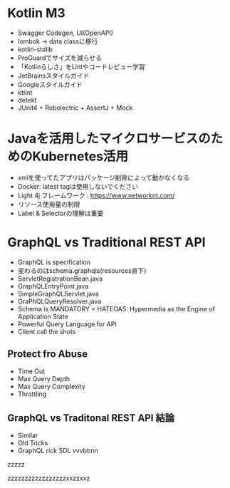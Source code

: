 # Kotlin M3
- Swagger Codegen, UI(OpenAPI)
- lombok -> data classに移行
- kotlin-stdlib
- ProGuardでサイズを減らせる
- 「Kotlinらしさ」をLintやコードレビュー学習
- JetBrainsスタイルガイド
- Googleスタイルガイド
- ktlint
- detekt
- JUnit4 + Robolectric + AssertJ + Mock

# Javaを活用したマイクロサービスのためのKubernetes活用
- xmlを使ってたアプリはパッケージ削除によって動かなくなる
- Docker: latest tagは使用しないでください
- Light 4j フレームワーク : https://www.networknt.com/
- リソース使用量の制限
- Label & Selectorの理解は重要

# GraphQL vs Traditional REST API
- GraphQL is specification
- 変わるのはschema.graphqls(resources直下)
- ServletRegistrationBean.java
- GraphQLEntryPoint.java
- SimpleGraphQLServlet.java
- GraPhQLQueryResolver.java
- Schema is MANDATORY
= HATEOAS: Hypermedia as the Engine of Application State
- Powerful Query Language for API
- Client call the shots

## Protect fro Abuse
- Time Out
- Max Query Depth
- Max Query Complexity
- Throttling

## GraphQL vs Traditonal REST API 結論
- Similar
- Old Tricks
- GraphQL rick SDL
vvvbbnn


zzzzz









zzzzzzzzzzzzzzzzzxxzzxxz
